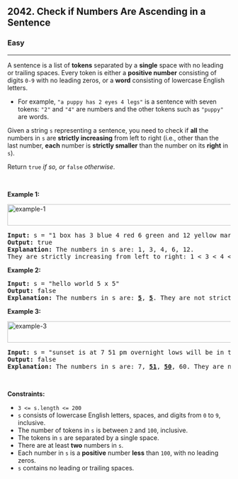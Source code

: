 <h2>2042. Check if Numbers Are Ascending in a Sentence</h2><h3>Easy</h3><hr><div><p>A sentence is a list of <strong>tokens</strong> separated by a <strong>single</strong> space with no leading or trailing spaces. Every token is either a <strong>positive number</strong> consisting of digits <code>0-9</code> with no leading zeros, or a <strong>word</strong> consisting of lowercase English letters.</p>

<ul>
	<li>For example, <code>"a puppy has 2 eyes 4 legs"</code> is a sentence with seven tokens: <code>"2"</code> and <code>"4"</code> are numbers and the other tokens such as <code>"puppy"</code> are words.</li>
</ul>

<p>Given a string <code>s</code> representing a sentence, you need to check if <strong>all</strong> the numbers in <code>s</code> are <strong>strictly increasing</strong> from left to right (i.e., other than the last number, <strong>each</strong> number is <strong>strictly smaller</strong> than the number on its <strong>right</strong> in <code>s</code>).</p>

<p>Return <code>true</code><em> if so, or </em><code>false</code><em> otherwise</em>.</p>

<p>&nbsp;</p>
<p><strong>Example 1:</strong></p>
<img alt="example-1" src="https://assets.leetcode.com/uploads/2021/09/30/example1.png" style="width: 637px; height: 48px;">
<pre><strong>Input:</strong> s = "1 box has 3 blue 4 red 6 green and 12 yellow marbles"
<strong>Output:</strong> true
<strong>Explanation:</strong> The numbers in s are: 1, 3, 4, 6, 12.
They are strictly increasing from left to right: 1 &lt; 3 &lt; 4 &lt; 6 &lt; 12.
</pre>

<p><strong>Example 2:</strong></p>

<pre><strong>Input:</strong> s = "hello world 5 x 5"
<strong>Output:</strong> false
<strong>Explanation:</strong> The numbers in s are: <u><strong>5</strong></u>, <strong><u>5</u></strong>. They are not strictly increasing.
</pre>

<p><strong>Example 3:</strong></p>
<img alt="example-3" src="https://assets.leetcode.com/uploads/2021/09/30/example3.png" style="width: 794px; height: 48px;">
<pre><strong>Input:</strong> s = "sunset is at 7 51 pm overnight lows will be in the low 50 and 60 s"
<strong>Output:</strong> false
<strong>Explanation:</strong> The numbers in s are: 7, <u><strong>51</strong></u>, <u><strong>50</strong></u>, 60. They are not strictly increasing.
</pre>

<p>&nbsp;</p>
<p><strong>Constraints:</strong></p>

<ul>
	<li><code>3 &lt;= s.length &lt;= 200</code></li>
	<li><code>s</code> consists of lowercase English letters, spaces, and digits from <code>0</code> to <code>9</code>, inclusive.</li>
	<li>The number of tokens in <code>s</code> is between <code>2</code> and <code>100</code>, inclusive.</li>
	<li>The tokens in <code>s</code> are separated by a single space.</li>
	<li>There are at least <strong>two</strong> numbers in <code>s</code>.</li>
	<li>Each number in <code>s</code> is a <strong>positive</strong> number <strong>less</strong> than <code>100</code>, with no leading zeros.</li>
	<li><code>s</code> contains no leading or trailing spaces.</li>
</ul>
</div>